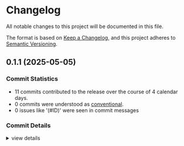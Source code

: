 # Changelog

All notable changes to this project will be documented in this file.

The format is based on [Keep a Changelog](https://keepachangelog.com/en/1.0.0/),
and this project adheres to [Semantic Versioning](https://semver.org/spec/v2.0.0.html).

## 0.1.1 (2025-05-05)

### Commit Statistics

<csr-read-only-do-not-edit/>

 - 11 commits contributed to the release over the course of 4 calendar days.
 - 0 commits were understood as [conventional](https://www.conventionalcommits.org).
 - 0 issues like '(#ID)' were seen in commit messages

### Commit Details

<csr-read-only-do-not-edit/>

<details><summary>view details</summary>

 * **Uncategorized**
    - Adjusting changelogs prior to release of cargo-quickstart v0.1.1 ([`720363c`](https://github.com/sm-moshi/cargo-quickstart/commit/720363cf09f301a8618f406282964372a308cf68))
    - Adjusting changelogs prior to release of cargo-quickstart v0.1.1 ([`70ce637`](https://github.com/sm-moshi/cargo-quickstart/commit/70ce63710152954b3cc71ef64c4f055b797f3bd0))
    - Release quickstart-lib v0.1.1 ([`ec24ba5`](https://github.com/sm-moshi/cargo-quickstart/commit/ec24ba55ff381af38a5967ac0ef56549fad8abe6))
    - Quickstart v0.1.1 CHANGELOG.md ([`8eb8066`](https://github.com/sm-moshi/cargo-quickstart/commit/8eb80663c3487d76920318064eb4ca63b671765c))
    - Release v0.1.1 ([`a860321`](https://github.com/sm-moshi/cargo-quickstart/commit/a860321fe0dd17fbf9ac60e6a726ec78b4fda380))
    - ~v0.1.1 ([`236bc17`](https://github.com/sm-moshi/cargo-quickstart/commit/236bc172bd592c9258b720e1ea9139cb4900c284))
    - ~ ([`8351aaf`](https://github.com/sm-moshi/cargo-quickstart/commit/8351aaf214370f7fb7b96c2984c437ce2cc85340))
    - Preparing v0.1.0 ([`d640d9f`](https://github.com/sm-moshi/cargo-quickstart/commit/d640d9fe5647aca15e28c45bfc75130bdf3b06be))
    - Meow ([`f3b283c`](https://github.com/sm-moshi/cargo-quickstart/commit/f3b283ca4b0e67f9c3a5e707d56a05cb70f0df3c))
    - Merge branch 'main' into develop ([`999b399`](https://github.com/sm-moshi/cargo-quickstart/commit/999b399048c5a8ca885d7627535299557c83f83b))
    - Sorry. quickstart-cli was missing. ([`25f5c34`](https://github.com/sm-moshi/cargo-quickstart/commit/25f5c34d2bb2260693a856dc953c982406ee2a37))
</details>

